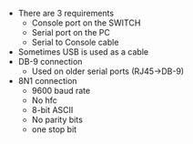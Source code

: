 - There are 3 requirements
	- Console port on the SWITCH
	- Serial port on the PC
	- Serial to Console cable
- Sometimes USB is used as a cable
- DB-9 connection
	- Used on older serial ports (RJ45->DB-9)
- 8N1 connection
	- 9600 baud rate
	- No hfc 
	- 8-bit ASCII
	- No parity bits 
	- one stop bit
